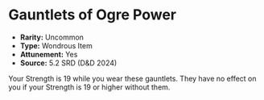 # Gauntlets of Ogre Power

- **Rarity:** Uncommon
- **Type:** Wondrous Item
- **Attunement:** Yes
- **Source:** 5.2 SRD (D&D 2024)

Your Strength is 19 while you wear these gauntlets. They have no effect on you if your Strength is 19 or higher without them.
